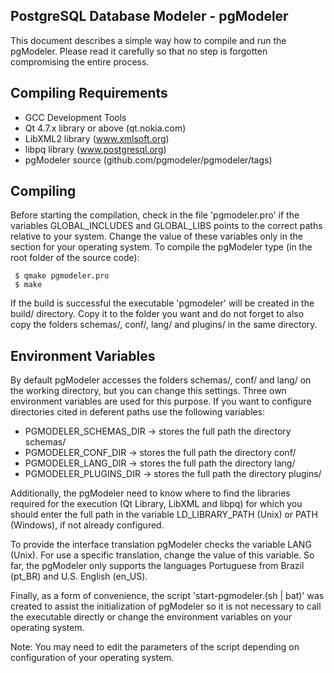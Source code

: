 PostgreSQL Database Modeler - pgModeler
---------------------------------------

This document describes a simple way how to compile and run the pgModeler. Please read it carefully so that no step is forgotten compromising the entire process.

Compiling Requirements
-------------------------

* GCC Development Tools
* Qt 4.7.x library or above (qt.nokia.com)
* LibXML2 library (www.xmlsoft.org)
* libpq library (www.postgresql.org)
* pgModeler source (github.com/pgmodeler/pgmodeler/tags)

Compiling
----------

Before starting the compilation, check in the file 'pgmodeler.pro' if the variables GLOBAL_INCLUDES and GLOBAL_LIBS points to the correct paths relative to your system. Change the value of these variables only in the section for your operating system. 
To compile the pgModeler type (in the root folder of the source code):

     $ qmake pgmodeler.pro
     $ make

If the build is successful the executable 'pgmodeler' will be created in the build/ directory. Copy it to the folder you want and do not forget to also copy the folders schemas/, conf/, lang/ and plugins/ in the same directory.

Environment Variables
---------------------

By default pgModeler accesses the folders schemas/, conf/ and lang/ on the working directory, but you can change this settings. Three own environment variables are used for this purpose. If you want to configure directories cited in deferent paths use the following variables:

* PGMODELER_SCHEMAS_DIR -> stores the full path the directory schemas/
* PGMODELER_CONF_DIR -> stores the full path the directory conf/
* PGMODELER_LANG_DIR -> stores the full path the directory lang/
* PGMODELER_PLUGINS_DIR -> stores the full path the directory plugins/

Additionally, the pgModeler need to know where to find the libraries required for the execution (Qt Library, LibXML and libpq) for which you should enter the full path in the variable LD_LIBRARY_PATH (Unix) or PATH (Windows), if not already configured.

To provide the interface translation pgModeler checks the variable LANG (Unix). For use a specific translation, change the value of this variable. So far, the pgModeler only supports the languages Portuguese from Brazil (pt_BR) and U.S. English (en_US).

Finally, as a form of convenience, the script 'start-pgmodeler.(sh | bat)' was created to assist the initialization of pgModeler so it is not necessary to call the executable directly or change the environment variables on your operating system.

Note: You may need to edit the parameters of the script depending on configuration of your operating system.
